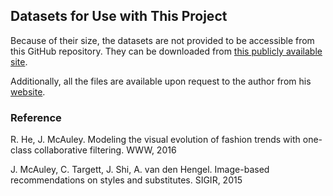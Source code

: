 ## Datasets for Use with This Project
Because of their size, the datasets are not provided to be accessible from this GitHub repository. They can be downloaded from [this publicly available site](https://1drv.ms/f/s!AvRNoFBBmBYel6c5JET759VwYtiK0g).

Additionally, all the files are available upon request to the author from his [website](http://jmcauley.ucsd.edu/data/amazon/).

### Reference
R. He, J. McAuley. Modeling the visual evolution of fashion trends with one-class collaborative filtering. WWW, 2016

J. McAuley, C. Targett, J. Shi, A. van den Hengel. Image-based recommendations on styles and substitutes. SIGIR, 2015